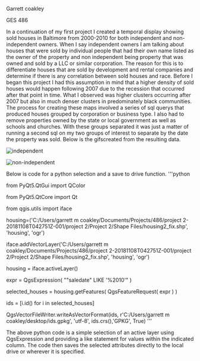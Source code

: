 Garrett coakley

GES 486

In a continuation of my first project I created a temporal
display showing sold houses in Baltimore from 2000-2010 for
both independent and non-independent owners. When I say
independent owners I am talking about houses that were
sold by individual people that had their own name listed
as the owner of the property and non independent being
property that was owned and sold by a LLC or similar corporation.
The reason for this is to differentiate houses that are sold by
 development and rental companies and determine if there is any
 correlation between sold houses and race. Before I began this project
 I had this assumption in mind that a higher density of sold houses would
 happen following 2007 due to the recession that occurred after that point in
 time. What I observed was higher clusters occurring after 2007 but also
 in much denser clusters in predominately black communities. The process for creating these maps involved a series of sql querys that
 produced houses grouped by corporation or business type. I also had to remove properties owned by the
  state or local government as well as schools and churches. With these groups separated it was just a matter
  of running a second sql on my two groups of interest to separate by the date
  the property was sold. Below is the gifscreated from the resulting data.

![independent](https://imgur.com/a/wE5kZwB)

![non-independent](https://imgur.com/a/Iiz4rw2)

Below is code for a python selection and a save to drive function.
'''python

from PyQt5.QtGui import QColor

from PyQt5.QtCore import Qt

from qgis.utils import iface

housing=('C:/Users/garrett m coakley/Documents/Projects/486/project 2-20181108T042751Z-001/project 2/Project 2/Shape Files/housing2_fix.shp', 'housing', 'ogr')

iface.addVectorLayer('C:/Users/garrett m coakley/Documents/Projects/486/project 2-20181108T042751Z-001/project 2/Project 2/Shape Files/housing2_fix.shp', 'housing', 'ogr')

housing = iface.activeLayer()

expr = QgsExpression( "\"saledate\" LIKE '%2010'" )

selected_houses = housing.getFeatures( QgsFeatureRequest( expr ) )

ids = [i.id() for i in selected_houses]

QgsVectorFileWriter.writeAsVectorFormat(ids, r'C:/Users/garrett m coakley/desktop/ids.gpkg', 'utf-8', ids.crs(),'GPKG', True)
'''

The above python code is a simple selection of an active layer using QgsExpression and providing a like statement for values within the indicated column.
The code then saves the selected attributes directly to the local drive or wherever it is specified.
